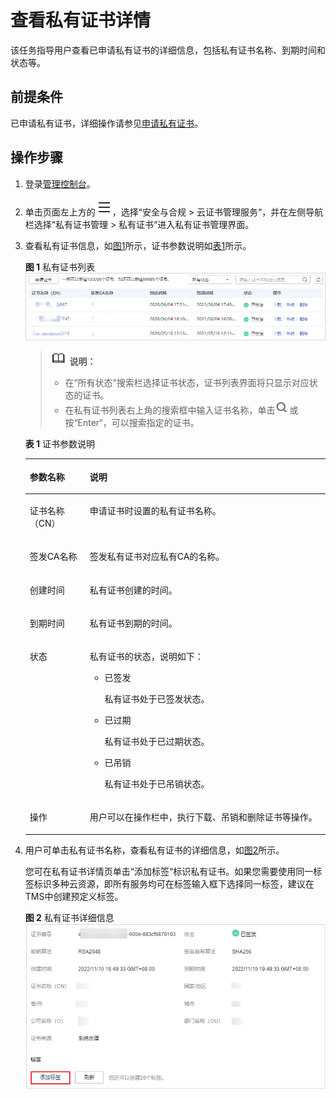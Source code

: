 # 查看私有证书详情<a name="ccm_01_0026"></a>

该任务指导用户查看已申请私有证书的详细信息，包括私有证书名称、到期时间和状态等。

## 前提条件<a name="zh-cn_topic_0000001124316659_section556861155951"></a>

已申请私有证书，详细操作请参见[申请私有证书](申请私有证书.md)。

## 操作步骤<a name="zh-cn_topic_0000001124316659_section146921116194016"></a>

1.  登录[管理控制台](https://console.huaweicloud.com/)。
2.  单击页面左上方的![](figures/服务列表-0.png)，选择“安全与合规  \>  云证书管理服务“，并在左侧导航栏选择“私有证书管理  \>  私有证书“进入私有证书管理界面。
3.  查看私有证书信息，如[图1](#zh-cn_topic_0000001124316659_fig1864632765513)所示，证书参数说明如[表1](#zh-cn_topic_0000001124316659_table1731752125212)所示。

    **图 1**  私有证书列表<a name="zh-cn_topic_0000001124316659_fig1864632765513"></a>  
    ![](figures/私有证书列表.png "私有证书列表")

    >![](public_sys-resources/icon-note.gif) **说明：** 
    >-   在“所有状态“搜索栏选择证书状态，证书列表界面将只显示对应状态的证书。
    >-   在私有证书列表右上角的搜索框中输入证书名称，单击![](figures/搜索-1.png)或按“Enter“，可以搜索指定的证书。

    **表 1**  证书参数说明

    <a name="zh-cn_topic_0000001124316659_table1731752125212"></a>
    <table><thead align="left"><tr id="zh-cn_topic_0000001124316659_row17485275216"><th class="cellrowborder" valign="top" width="19.98%" id="mcps1.2.3.1.1"><p id="zh-cn_topic_0000001124316659_p12414527529"><a name="zh-cn_topic_0000001124316659_p12414527529"></a><a name="zh-cn_topic_0000001124316659_p12414527529"></a>参数名称</p>
    </th>
    <th class="cellrowborder" valign="top" width="80.02%" id="mcps1.2.3.1.2"><p id="zh-cn_topic_0000001124316659_p4410529525"><a name="zh-cn_topic_0000001124316659_p4410529525"></a><a name="zh-cn_topic_0000001124316659_p4410529525"></a>说明</p>
    </th>
    </tr>
    </thead>
    <tbody><tr id="zh-cn_topic_0000001124316659_row641052195214"><td class="cellrowborder" valign="top" width="19.98%" headers="mcps1.2.3.1.1 "><p id="zh-cn_topic_0000001124316659_p124352105219"><a name="zh-cn_topic_0000001124316659_p124352105219"></a><a name="zh-cn_topic_0000001124316659_p124352105219"></a>证书名称（CN）</p>
    </td>
    <td class="cellrowborder" valign="top" width="80.02%" headers="mcps1.2.3.1.2 "><p id="zh-cn_topic_0000001124316659_p20405216521"><a name="zh-cn_topic_0000001124316659_p20405216521"></a><a name="zh-cn_topic_0000001124316659_p20405216521"></a>申请证书时设置的私有证书名称。</p>
    </td>
    </tr>
    <tr id="zh-cn_topic_0000001124316659_row141252195216"><td class="cellrowborder" valign="top" width="19.98%" headers="mcps1.2.3.1.1 "><p id="zh-cn_topic_0000001124316659_p4425211525"><a name="zh-cn_topic_0000001124316659_p4425211525"></a><a name="zh-cn_topic_0000001124316659_p4425211525"></a>签发CA名称</p>
    </td>
    <td class="cellrowborder" valign="top" width="80.02%" headers="mcps1.2.3.1.2 "><p id="zh-cn_topic_0000001124316659_p97320516115"><a name="zh-cn_topic_0000001124316659_p97320516115"></a><a name="zh-cn_topic_0000001124316659_p97320516115"></a>签发私有证书对应私有CA的名称。</p>
    </td>
    </tr>
    <tr id="zh-cn_topic_0000001124316659_row8582173017150"><td class="cellrowborder" valign="top" width="19.98%" headers="mcps1.2.3.1.1 "><p id="zh-cn_topic_0000001124316659_p16583173015159"><a name="zh-cn_topic_0000001124316659_p16583173015159"></a><a name="zh-cn_topic_0000001124316659_p16583173015159"></a>创建时间</p>
    </td>
    <td class="cellrowborder" valign="top" width="80.02%" headers="mcps1.2.3.1.2 "><p id="zh-cn_topic_0000001124316659_p185839304155"><a name="zh-cn_topic_0000001124316659_p185839304155"></a><a name="zh-cn_topic_0000001124316659_p185839304155"></a>私有证书创建的时间。</p>
    </td>
    </tr>
    <tr id="zh-cn_topic_0000001124316659_row18681853135313"><td class="cellrowborder" valign="top" width="19.98%" headers="mcps1.2.3.1.1 "><p id="zh-cn_topic_0000001124316659_p146811753105318"><a name="zh-cn_topic_0000001124316659_p146811753105318"></a><a name="zh-cn_topic_0000001124316659_p146811753105318"></a>到期时间</p>
    </td>
    <td class="cellrowborder" valign="top" width="80.02%" headers="mcps1.2.3.1.2 "><p id="zh-cn_topic_0000001124316659_p26811753125317"><a name="zh-cn_topic_0000001124316659_p26811753125317"></a><a name="zh-cn_topic_0000001124316659_p26811753125317"></a>私有证书到期的时间。</p>
    </td>
    </tr>
    <tr id="zh-cn_topic_0000001124316659_row034581514542"><td class="cellrowborder" valign="top" width="19.98%" headers="mcps1.2.3.1.1 "><p id="zh-cn_topic_0000001124316659_p123451715185416"><a name="zh-cn_topic_0000001124316659_p123451715185416"></a><a name="zh-cn_topic_0000001124316659_p123451715185416"></a>状态</p>
    </td>
    <td class="cellrowborder" valign="top" width="80.02%" headers="mcps1.2.3.1.2 "><p id="zh-cn_topic_0000001124316659_p1275612415912"><a name="zh-cn_topic_0000001124316659_p1275612415912"></a><a name="zh-cn_topic_0000001124316659_p1275612415912"></a>私有证书的状态，说明如下：</p>
    <a name="zh-cn_topic_0000001124316659_ul39355114576"></a><a name="zh-cn_topic_0000001124316659_ul39355114576"></a><ul id="zh-cn_topic_0000001124316659_ul39355114576"><li>已签发<p id="zh-cn_topic_0000001124316659_p1288462012011"><a name="zh-cn_topic_0000001124316659_p1288462012011"></a><a name="zh-cn_topic_0000001124316659_p1288462012011"></a>私有证书处于已签发状态。</p>
    </li><li>已过期<p id="zh-cn_topic_0000001124316659_p18337132619206"><a name="zh-cn_topic_0000001124316659_p18337132619206"></a><a name="zh-cn_topic_0000001124316659_p18337132619206"></a>私有证书处于已过期状态。</p>
    </li><li>已吊销<p id="zh-cn_topic_0000001124316659_p68847295204"><a name="zh-cn_topic_0000001124316659_p68847295204"></a><a name="zh-cn_topic_0000001124316659_p68847295204"></a>私有证书处于已吊销状态。</p>
    </li></ul>
    </td>
    </tr>
    <tr id="zh-cn_topic_0000001124316659_row1450415155182"><td class="cellrowborder" valign="top" width="19.98%" headers="mcps1.2.3.1.1 "><p id="zh-cn_topic_0000001124316659_p125041615151820"><a name="zh-cn_topic_0000001124316659_p125041615151820"></a><a name="zh-cn_topic_0000001124316659_p125041615151820"></a>操作</p>
    </td>
    <td class="cellrowborder" valign="top" width="80.02%" headers="mcps1.2.3.1.2 "><p id="zh-cn_topic_0000001124316659_p450551531817"><a name="zh-cn_topic_0000001124316659_p450551531817"></a><a name="zh-cn_topic_0000001124316659_p450551531817"></a>用户可以在操作栏中，执行下载、吊销和删除证书等操作。</p>
    </td>
    </tr>
    </tbody>
    </table>

4.  用户可单击私有证书名称，查看私有证书的详细信息，如[图2](#zh-cn_topic_0000001124316659_fig14725810113147)所示。

    您可在私有证书详情页单击“添加标签“标识私有证书。如果您需要使用同一标签标识多种云资源，即所有服务均可在标签输入框下选择同一标签，建议在TMS中创建预定义标签。

    **图 2**  私有证书详细信息<a name="zh-cn_topic_0000001124316659_fig14725810113147"></a>  
    ![](figures/私有证书详细信息.png "私有证书详细信息")

